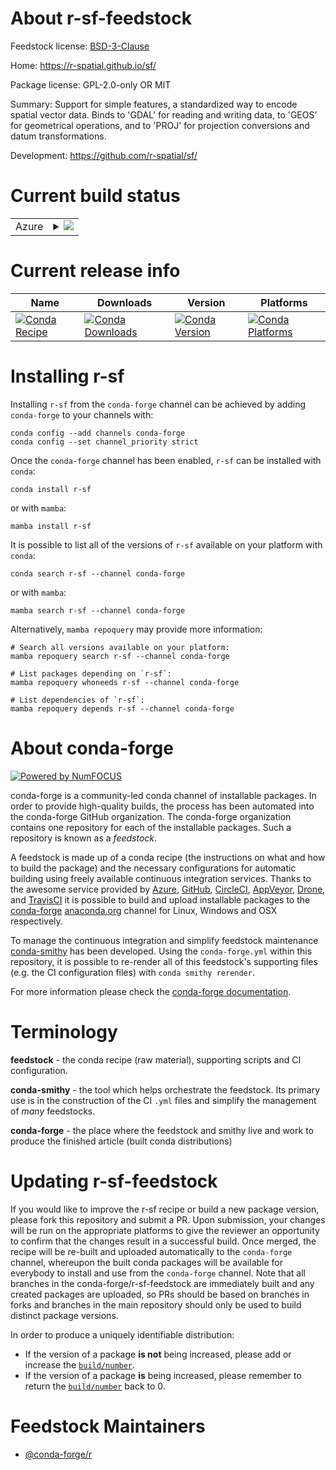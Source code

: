 About r-sf-feedstock
====================

Feedstock license: [BSD-3-Clause](https://github.com/conda-forge/r-sf-feedstock/blob/main/LICENSE.txt)

Home: https://r-spatial.github.io/sf/

Package license: GPL-2.0-only OR MIT

Summary: Support for simple features, a standardized way to encode spatial vector data. Binds to 'GDAL' for reading and writing data, to 'GEOS' for geometrical operations, and to 'PROJ' for projection conversions and datum transformations.

Development: https://github.com/r-spatial/sf/

Current build status
====================


<table>
    
  <tr>
    <td>Azure</td>
    <td>
      <details>
        <summary>
          <a href="https://dev.azure.com/conda-forge/feedstock-builds/_build/latest?definitionId=5440&branchName=main">
            <img src="https://dev.azure.com/conda-forge/feedstock-builds/_apis/build/status/r-sf-feedstock?branchName=main">
          </a>
        </summary>
        <table>
          <thead><tr><th>Variant</th><th>Status</th></tr></thead>
          <tbody><tr>
              <td>win_64_r_base4.3</td>
              <td>
                <a href="https://dev.azure.com/conda-forge/feedstock-builds/_build/latest?definitionId=5440&branchName=main">
                  <img src="https://dev.azure.com/conda-forge/feedstock-builds/_apis/build/status/r-sf-feedstock?branchName=main&jobName=win&configuration=win%20win_64_r_base4.3" alt="variant">
                </a>
              </td>
            </tr><tr>
              <td>win_64_r_base4.4</td>
              <td>
                <a href="https://dev.azure.com/conda-forge/feedstock-builds/_build/latest?definitionId=5440&branchName=main">
                  <img src="https://dev.azure.com/conda-forge/feedstock-builds/_apis/build/status/r-sf-feedstock?branchName=main&jobName=win&configuration=win%20win_64_r_base4.4" alt="variant">
                </a>
              </td>
            </tr>
          </tbody>
        </table>
      </details>
    </td>
  </tr>
</table>

Current release info
====================

| Name | Downloads | Version | Platforms |
| --- | --- | --- | --- |
| [![Conda Recipe](https://img.shields.io/badge/recipe-r--sf-green.svg)](https://anaconda.org/conda-forge/r-sf) | [![Conda Downloads](https://img.shields.io/conda/dn/conda-forge/r-sf.svg)](https://anaconda.org/conda-forge/r-sf) | [![Conda Version](https://img.shields.io/conda/vn/conda-forge/r-sf.svg)](https://anaconda.org/conda-forge/r-sf) | [![Conda Platforms](https://img.shields.io/conda/pn/conda-forge/r-sf.svg)](https://anaconda.org/conda-forge/r-sf) |

Installing r-sf
===============

Installing `r-sf` from the `conda-forge` channel can be achieved by adding `conda-forge` to your channels with:

```
conda config --add channels conda-forge
conda config --set channel_priority strict
```

Once the `conda-forge` channel has been enabled, `r-sf` can be installed with `conda`:

```
conda install r-sf
```

or with `mamba`:

```
mamba install r-sf
```

It is possible to list all of the versions of `r-sf` available on your platform with `conda`:

```
conda search r-sf --channel conda-forge
```

or with `mamba`:

```
mamba search r-sf --channel conda-forge
```

Alternatively, `mamba repoquery` may provide more information:

```
# Search all versions available on your platform:
mamba repoquery search r-sf --channel conda-forge

# List packages depending on `r-sf`:
mamba repoquery whoneeds r-sf --channel conda-forge

# List dependencies of `r-sf`:
mamba repoquery depends r-sf --channel conda-forge
```


About conda-forge
=================

[![Powered by
NumFOCUS](https://img.shields.io/badge/powered%20by-NumFOCUS-orange.svg?style=flat&colorA=E1523D&colorB=007D8A)](https://numfocus.org)

conda-forge is a community-led conda channel of installable packages.
In order to provide high-quality builds, the process has been automated into the
conda-forge GitHub organization. The conda-forge organization contains one repository
for each of the installable packages. Such a repository is known as a *feedstock*.

A feedstock is made up of a conda recipe (the instructions on what and how to build
the package) and the necessary configurations for automatic building using freely
available continuous integration services. Thanks to the awesome service provided by
[Azure](https://azure.microsoft.com/en-us/services/devops/), [GitHub](https://github.com/),
[CircleCI](https://circleci.com/), [AppVeyor](https://www.appveyor.com/),
[Drone](https://cloud.drone.io/welcome), and [TravisCI](https://travis-ci.com/)
it is possible to build and upload installable packages to the
[conda-forge](https://anaconda.org/conda-forge) [anaconda.org](https://anaconda.org/)
channel for Linux, Windows and OSX respectively.

To manage the continuous integration and simplify feedstock maintenance
[conda-smithy](https://github.com/conda-forge/conda-smithy) has been developed.
Using the ``conda-forge.yml`` within this repository, it is possible to re-render all of
this feedstock's supporting files (e.g. the CI configuration files) with ``conda smithy rerender``.

For more information please check the [conda-forge documentation](https://conda-forge.org/docs/).

Terminology
===========

**feedstock** - the conda recipe (raw material), supporting scripts and CI configuration.

**conda-smithy** - the tool which helps orchestrate the feedstock.
                   Its primary use is in the construction of the CI ``.yml`` files
                   and simplify the management of *many* feedstocks.

**conda-forge** - the place where the feedstock and smithy live and work to
                  produce the finished article (built conda distributions)


Updating r-sf-feedstock
=======================

If you would like to improve the r-sf recipe or build a new
package version, please fork this repository and submit a PR. Upon submission,
your changes will be run on the appropriate platforms to give the reviewer an
opportunity to confirm that the changes result in a successful build. Once
merged, the recipe will be re-built and uploaded automatically to the
`conda-forge` channel, whereupon the built conda packages will be available for
everybody to install and use from the `conda-forge` channel.
Note that all branches in the conda-forge/r-sf-feedstock are
immediately built and any created packages are uploaded, so PRs should be based
on branches in forks and branches in the main repository should only be used to
build distinct package versions.

In order to produce a uniquely identifiable distribution:
 * If the version of a package **is not** being increased, please add or increase
   the [``build/number``](https://docs.conda.io/projects/conda-build/en/latest/resources/define-metadata.html#build-number-and-string).
 * If the version of a package **is** being increased, please remember to return
   the [``build/number``](https://docs.conda.io/projects/conda-build/en/latest/resources/define-metadata.html#build-number-and-string)
   back to 0.

Feedstock Maintainers
=====================

* [@conda-forge/r](https://github.com/orgs/conda-forge/teams/r/)

